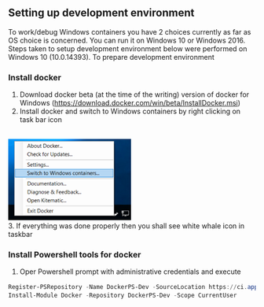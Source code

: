 ## Setting up development environment
To work/debug Windows containers you have 2 choices currently as far as OS choice is concerned. You can run it on Windows 10 or Windows 2016. Steps taken to setup development environment below were performed on Windows 10 (10.0.14393).
To prepare development environment
### Install docker
1. Download docker beta (at the time of the writing) version of docker for Windows (https://download.docker.com/win/beta/InstallDocker.msi)
2. Install docker and switch to Windows containers by right clicking on task bar icon
<BR>
<img src="Capture.PNG" width="250">
<BR>
<!--![Image of Windows Container](Capture.PNG) -->
3. If everything was done properly then you shall see white whale icon in taskbar

### Install Powershell tools for docker

1. Oper Powershell prompt with administrative credentials and execute

```powershell
Register-PSRepository -Name DockerPS-Dev -SourceLocation https://ci.appveyor.com/nuget/docker-powershell-dev
Install-Module Docker -Repository DockerPS-Dev -Scope CurrentUser
```

